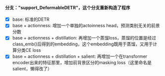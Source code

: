 #### 分支："support_DeformableDETR"，这个分支重新构造了程序
- [x] base: 标准的DETR
- [x] base + actionness: 增加一个单独的actoinness head，预测类别无关的前景分数
- [x] base + actionness + distillation: 再增加一个蒸馏loss，蒸馏的位置是经过class_emb()后得到的embedding，这个embedding既用于蒸馏，又用于计算分类CE loss
- [x] base + actionness + distillation + salient: 再增加一个在transformer encoder出来的特征那里，增加前背景区分的masking loss（这里命名是salient，懒得改了） 
